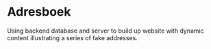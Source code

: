 # Adresboek
Using backend database and server to build up website with dynamic content illustrating a series of fake addresses.
